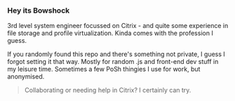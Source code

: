 ### Hey its Bowshock

3rd level system engineer focussed on Citrix - and quite some experience in file storage and profile virtualization. Kinda comes with the profession I guess.

If you randomly found this repo and there's something not private, I guess I forgot setting it that way.
Mostly for random .js and front-end dev stuff in my leisure time.
Sometimes a few PoSh thingies I use for work, but anonymised.

> Collaborating or needing help in Citrix? I certainly can try.


<!---
bowshockthe1st/bowshockthe1st is a ✨ special ✨ repository because its `README.md` (this file) appears on your GitHub profile.
You can click the Preview link to take a look at your changes.
--->
